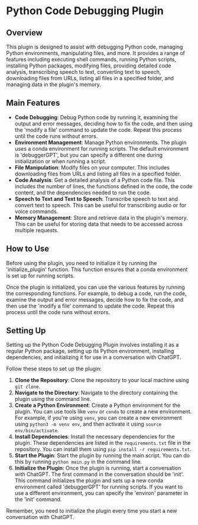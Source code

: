 # Python Code Debugging Plugin

## Overview

This plugin is designed to assist with debugging Python code, managing Python environments, manipulating files, and more. It provides a range of features including executing shell commands, running Python scripts, installing Python packages, modifying files, providing detailed code analysis, transcribing speech to text, converting text to speech, downloading files from URLs, listing all files in a specified folder, and managing data in the plugin's memory.

## Main Features

- **Code Debugging**: Debug Python code by running it, examining the output and error messages, deciding how to fix the code, and then using the 'modify a file' command to update the code. Repeat this process until the code runs without errors.
- **Environment Management**: Manage Python environments. The plugin uses a conda environment for running scripts. The default environment is 'debuggerGPT', but you can specify a different one during initialization or when running a script.
- **File Manipulation**: Modify files on your computer. This includes downloading files from URLs and listing all files in a specified folder.
- **Code Analysis**: Get a detailed analysis of a Python code file. This includes the number of lines, the functions defined in the code, the code content, and the dependencies needed to run the code.
- **Speech to Text and Text to Speech**: Transcribe speech to text and convert text to speech. This can be useful for transcribing audio or for voice commands.
- **Memory Management**: Store and retrieve data in the plugin's memory. This can be useful for storing data that needs to be accessed across multiple requests.

## How to Use

Before using the plugin, you need to initialize it by running the 'initialize_plugin' function. This function ensures that a conda environment is set up for running scripts.

Once the plugin is initialized, you can use the various features by running the corresponding functions. For example, to debug a code, run the code, examine the output and error messages, decide how to fix the code, and then use the 'modify a file' command to update the code. Repeat this process until the code runs without errors.

## Setting Up

Setting up the Python Code Debugging Plugin involves installing it as a regular Python package, setting up its Python environment, installing dependencies, and initializing it for use in a conversation with ChatGPT.

Follow these steps to set up the plugin:

1. **Clone the Repository**: Clone the repository to your local machine using `git clone`.
2. **Navigate to the Directory**: Navigate to the directory containing the plugin using the command line.
3. **Create a Python Environment**: Create a Python environment for the plugin. You can use tools like `venv` or `conda` to create a new environment. For example, if you're using `venv`, you can create a new environment using `python3 -m venv env`, and then activate it using `source env/bin/activate`.
4. **Install Dependencies**: Install the necessary dependencies for the plugin. These dependencies are listed in the `requirements.txt` file in the repository. You can install them using `pip install -r requirements.txt`.
5. **Start the Plugin**: Start the plugin by running the main script. You can do this by running `python main.py` in the command line.
6. **Initialize the Plugin**: Once the plugin is running, start a conversation with ChatGPT. The first command in the conversation should be 'init'. This command initializes the plugin and sets up a new conda environment called 'debuggerGPT' for running scripts. If you want to use a different environment, you can specify the 'environ' parameter in the 'init' command.

Remember, you need to initialize the plugin every time you start a new conversation with ChatGPT.

